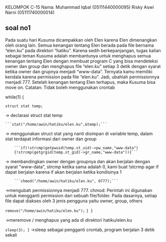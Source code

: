 KELOMPOK C-15
Nama: Muhammad Iqbal    (05111440000095)
      Risky Aswi Narni  (05111740000014)
      
## soal no1
Pada suatu hari Kusuma dicampakkan oleh Elen karena Elen dimenangkan oleh orang lain. Semua kenangan tentang Elen berada pada file bernama “elen.ku” pada direktori “hatiku”. Karena sedih berkepanjangan, tugas kalian sebagai teman Kusuma adalah membantunya untuk menghapus semua kenangan tentang Elen dengan membuat program C yang bisa mendeteksi owner dan group dan menghapus file “elen.ku” setiap 3 detik dengan syarat ketika owner dan grupnya menjadi “www-data”. Ternyata kamu memiliki kendala karena permission pada file “elen.ku”. Jadi, ubahlah permissionnya menjadi 777. Setelah kenangan tentang Elen terhapus, maka Kusuma bisa move on.
Catatan: Tidak boleh menggunakan crontab

while(1) {

   ```struct stat temp;```
   
   -> declarasi struct stat temp
   
	```stat("/home/awin/hatiku/elen.ku",&temp);```
  
  -> menggunakan struct stat yang nanti disimpan di variable temp, dalam stat terdapat informasi dari owner dan group
  
		```if(!strcmp(getpwuid(temp.st_uid)->pw_name,"www-data")
		{!strcmp(getgrgid(temp.st_gid)->gr_name,"www-data")){```
    
  -> membandingkan owner dengan groupnya dan akan berjalan dengan syarat "www-data", strcmp ketika sama adalah 0, 
  kami buat !stcrmp agar if dapat berjalan karena if akan berjalan ketika kondisinya 1
		
		```chmod("/home/awin/hatiku/elen.ku", 0777);```
    
   ->mengubah permissionnya menjadi 777. chmod: Perintah ini digunakan untuk mengganti permission dari sebuah file/folder. Pada dasarnya, setiap file dapat diakses oleh 3 jenis pengguna yaitu owner, group, others
    
   ```remove("/home/awin/hatiku/elen.ku");```
	```}
	   }```
 
  ->meremove / menghapus yang ada di direktori hatiku/elen.ku
  
  ``sleep(3);
  }``
  ->sleep sebagai pengganti crontab, program berjalan 3 detik sekali
